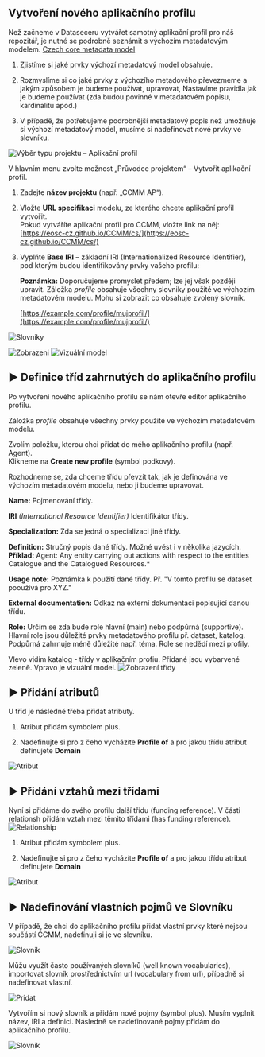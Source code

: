 ## Vytvoření nového aplikačního profilu
Než začneme v Dataseceru vytvářet samotný aplikační profil pro náš repozitář, je nutné se podrobně seznámit s výchozím metadatovým modelem. [Czech core metadata model](https://eosc-cz.github.io/CCMM/cs/)
1. Zjistíme si jaké prvky výchozí metadatový model obsahuje.

2. Rozmyslíme si co jaké prvky z výchozího metadového převezmeme a jakým způsobem je budeme používat, upravovat, Nastavíme pravidla jak je budeme používat (zda budou povinné v metadatovém popisu, kardinalitu apod.)

3. V případě, že potřebujeme podrobnější metadatový popis než umožňuje si výchozí metadatový model, musíme si nadefinovat nové prvky ve slovníku. 


![Výběr typu projektu – Aplikační profil](img/vytvorit_aplikacniprofil.png)

V hlavním menu zvolte možnost „Průvodce projektem“ – Vytvořit aplikační profil.

1. Zadejte **název projektu** (např. „CCMM AP“).

2. Vložte **URL specifikaci** modelu, ze kterého chcete aplikační profil vytvořit.  
   Pokud vytváříte aplikační profil pro CCMM, vložte link na něj:  
   [https://eosc-cz.github.io/CCMM/cs/](https://eosc-cz.github.io/CCMM/cs/)


3. Vyplňte **Base IRI** – základní IRI (Internationalized Resource Identifier),  
   pod kterým budou identifikovány prvky vašeho profilu:  

   **Poznámka:** Doporučujeme promyslet předem; lze jej však později upravit.
Záložka *profile* obsahuje všechny slovniky použité ve výchozím metadatovém modelu.
Mohu si zobrazit co obsahuje zvolený slovník.

   [https://example.com/profile/mujprofil/](https://example.com/profile/mujprofil/)


![Slovniky](img/slovniky.png)



![Zobrazeni](img/zobrazenimodel.png)
![Vizuální model](img/vizualni_model.png)


## ▶️ Definice tříd zahrnutých do aplikačního profilu

Po vytvoření nového aplikačního profilu se nám otevře editor aplikačního profilu.

Záložka *profile* obsahuje všechny prvky použité ve výchozím metadatovém modelu.

Zvolím položku, kterou chci přidat do mého aplikačního profilu (např. Agent).  
Klikneme na **Create new profile** (symbol podkovy).

Rozhodneme se, zda chceme třídu převzít tak, jak je definována ve výchozím metadatovém modelu, nebo ji budeme upravovat.

**Name:** Pojmenování třídy.

**IRI** *(International Resource Identifier)* Identifikátor třídy.

**Specialization:** Zda se jedná o specializaci jiné třídy.

**Definition:** Stručný popis dané třídy. Možné uvést i v několika jazycích.  
**Příklad:** Agent: Any entity carrying out actions with respect to the entities Catalogue and the Catalogued Resources.*

**Usage note:** Poznámka k použití dané třídy. Př. "V tomto profilu se dataset pooužívá pro XYZ."

**External documentation:** Odkaz na externí dokumentaci popisující danou třídu.

**Role:** Určím se zda bude role hlavní (main) nebo podpůrná (supportive). Hlavní role jsou důležité prvky metadatového profilu př. dataset, katalog. Podpůrná zahrnuje méně důležité např. téma. Role se nedědí mezi profily.

Vlevo vidím katalog - třídy v aplikačním profiu. Přidané jsou vybarvené zeleně. Vpravo je vizuální model.
![Zobrazení třídy](img/katalog_vizualni.png)

## ▶️ Přidání atributů
U tříd je následně třeba přidat atributy.
1. Atribut přidám symbolem plus. 

2. Nadefinujte si pro z čeho vycházíte **Profile of** a pro jakou třídu atribut definujete **Domain**

![Atribut](img/atribut.png)

## ▶️ Přidání vztahů mezi třídami
Nyní si přidáme do svého profilu další třídu (funding reference).
V části relationsh přidám vztah mezi těmito třídami (has funding reference).
![Relationship](img/relationship_profile.png)
1. Atribut přidám symbolem plus.

2. Nadefinujte si pro z čeho vycházíte **Profile of** a pro jakou třídu atribut definujete **Domain**


![Atribut](img/atribut.png)

## ▶️ Nadefinování vlastních pojmů ve Slovníku

V případě, že chci do aplikačního profilu přidat vlastní prvky které nejsou součástí CCMM, nadefinuji si je ve slovníku. 

![Slovnik](img/slovnik_novy.png)

Můžu využít často používaných slovníků (well known vocabularies), importovat slovník prostřednictvím url (vocabulary from url), případně si nadefinovat vlastní.

![Pridat](img/add_vocabulary.png)

Vytvořím si nový slovník a přidám nové pojmy (symbol plus). Musím vyplnit název, IRI a definici. 
Následně se nadefinované pojmy přidám do aplikačního profilu.

![Slovnik](img/slovnik_class.png)






